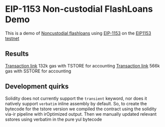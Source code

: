 # EIP-1153 Non-custodial FlashLoans Demo

This is a demo of [Noncustodial flashloans](https://hackmd.io/@7-EMZFyUQNeY0Ttk6APiXA/r1rHOZ8mo#) using [EIP-1153](eip1153.com) on the [EIP1153 testnet](explorer.eip1153.com) 

## Results
[Transaction link](http://explorer.eip1153.com/tx/0xb4dda942852d46ab5cf2967c4e24ffcf901122dc136713302952fba8fd9dc070) 132k gas with TSTORE for accounting
[Transaction link](http://explorer.eip1153.com/tx/0xd019bae9c0e8d6bf473c4c3a2136c0c7a80404e7d71ade6a48ab2daa28c9299c) 566k gas with SSTORE for accounting

## Development quirks

Solidity does not currently support the `transient` keyword, nor does it natively support `verbatim` inline assembly by default. So, to create the bytecode for the tstore version we compiled the contract using the solidity via-ir pipeline with irOptimized output. Then we manually updated relevant sstores using verbatim in the pure yul bytecode
